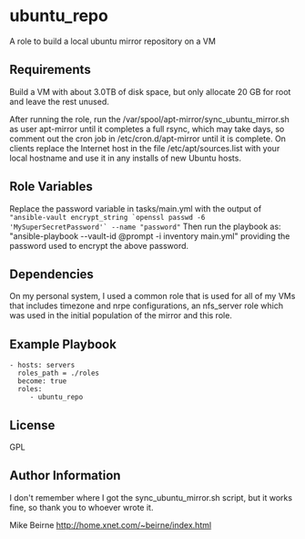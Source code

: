 ubuntu_repo
=========

A role to build a local ubuntu mirror repository on a VM

Requirements
------------

Build a VM with about 3.0TB of disk space, but only allocate 20 GB for root and leave the rest unused.

After running the role, run the /var/spool/apt-mirror/sync_ubuntu_mirror.sh as user apt-mirror until it completes a full rsync, which may take days, so comment out the cron job in /etc/cron.d/apt-mirror until it is complete. On clients replace the Internet host in the file /etc/apt/sources.list with your local hostname and use it in any installs of new Ubuntu hosts.

Role Variables
--------------

Replace the password variable in tasks/main.yml with the output of ``"ansible-vault encrypt_string `openssl passwd -6 'MySuperSecretPassword'` --name "password"``
Then run the playbook as: "ansible-playbook --vault-id @prompt -i inventory main.yml" providing the password used to encrypt the above password.

Dependencies
------------

On my personal system, I used a common role that is used for all of my VMs that includes timezone and nrpe configurations, an nfs_server role which was used in the initial population of the mirror and this role.

Example Playbook
----------------

    - hosts: servers
      roles_path = ./roles
      become: true
      roles:
         - ubuntu_repo

License
-------

GPL

Author Information
------------------
I don't remember where I got the sync_ubuntu_mirror.sh script, but it works fine, so thank you to whoever wrote it.

Mike Beirne http://home.xnet.com/~beirne/index.html
